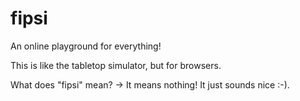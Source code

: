# fipsi
An online playground for everything!

This is like the tabletop simulator, but for browsers.

What does "fipsi" mean?
-> It means nothing! It just sounds nice :-).